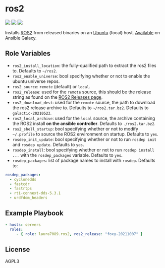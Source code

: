 ros2
=========

![](https://img.shields.io/travis/com/laura7089/ros2-ansible?style=flat-square)
![](https://img.shields.io/ansible/role/57736?style=flat-square)
![](https://img.shields.io/github/license/laura7089/ros2-ansible?style=flat-square)

Installs [ROS2](https://docs.ros.org/en/galactic/index.html) from released binaries on an [Ubuntu](https://ubuntu.com/) (focal) host.
[Available](https://galaxy.ansible.com/laura7089/ros2) on Ansible Galaxy.

Role Variables
--------------

- `ros2_install_location`: the fully-qualified path to extract the ros2 files to.
  Defaults to `~/ros2`.
- `ros2_enable_universe`: bool specifying whether or not to enable the ubuntu universe repos.
- `ros2_source`: `remote` (default) or `local`.
- `ros2_release`: used for the `remote` source, this should be the release string as found on the [ROS2 Releases page](https://github.com/ros2/ros2/releases).
- `ros2_download_dest`: used for the `remote` source, the path to download the ros2 release archive to.
  Defaults to `~/ros2.tar.bz2`.
  Defaults to `galactic-20210523`.
- `ros2_local_archive`: used for the `local` source, the archive containing the ROS2 install **on the ansible controller**.
  Defaults to `./ros2.tar.bz2`.
- `ros2_shell_startup`: bool specifying whether or not to modify `~/.profile` to source the ROS2 environment on startup.
  Defaults to `yes`.
- `rosdep_init_update`: bool specifying whether or not to run `rosdep init` and `rosdep update`.
  Defaults to `yes`.
- `rosdep_install`: bool specifying whether or not to run `rosdep install ...` with the `rosdep_packages` variable.
  Defaults to `yes`.
- `rosdep_packages`: list of package names to install with `rosdep`. Defaults to:

```yaml
rosdep_packages:
  - cyclonedds
  - fastcdr
  - fastrtps
  - rti-connext-dds-5.3.1
  - urdfdom_headers
```

Example Playbook
----------------

```yaml
- hosts: servers
  roles:
     - { role: laura7089.ros2, ros2_release: "foxy-20211007" }
```

License
-------

AGPL3
